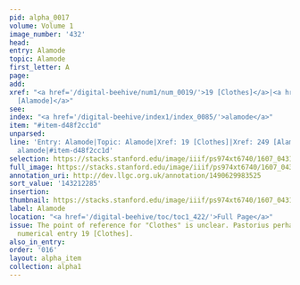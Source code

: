 ```yaml
---
pid: alpha_0017
volume: Volume 1
image_number: '432'
head:
entry: Alamode
topic: Alamode
first_letter: A
page:
add:
xref: "<a href='/digital-beehive/num1/num_0019/'>19 [Clothes]</a>|<a href='/digital-beehive/num1/num_0270/'>249
  [Alamode]</a>"
see:
index: "<a href='/digital-beehive/index1/index_0085/'>alamode</a>"
item: "#item-d48f2cc1d"
unparsed:
line: 'Entry: Alamode|Topic: Alamode|Xref: 19 [Clothes]|Xref: 249 [Alamode]|Index:
  alamode|#item-d48f2cc1d'
selection: https://stacks.stanford.edu/image/iiif/ps974xt6740/1607_0431/702,2285,3143,354/full/0/default.jpg
full_image: https://stacks.stanford.edu/image/iiif/ps974xt6740/1607_0431/full/full/0/default.jpg
annotation_uri: http://dev.llgc.org.uk/annotation/1490629983525
sort_value: '143212285'
insertion:
thumbnail: https://stacks.stanford.edu/image/iiif/ps974xt6740/1607_0431/702,2285,600,180/250,/0/default.jpg
label: Alamode
location: "<a href='/digital-beehive/toc/toc1_422/'>Full Page</a>"
issue: The point of reference for "Clothes" is unclear. Pastorius perhaps intends
  numerical entry 19 [Clothes].
also_in_entry:
order: '016'
layout: alpha_item
collection: alpha1
---
```


